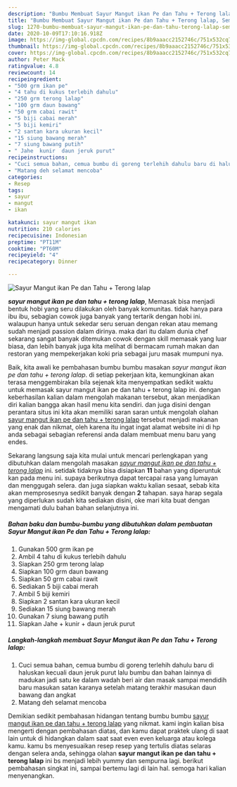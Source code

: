 ```yaml
---
description: "Bumbu Membuat Sayur Mangut ikan Pe dan Tahu + Terong lalap, Sempurna"
title: "Bumbu Membuat Sayur Mangut ikan Pe dan Tahu + Terong lalap, Sempurna"
slug: 1270-bumbu-membuat-sayur-mangut-ikan-pe-dan-tahu-terong-lalap-sempurna
date: 2020-10-09T17:10:16.918Z
image: https://img-global.cpcdn.com/recipes/8b9aaacc2152746c/751x532cq70/sayur-mangut-ikan-pe-dan-tahu-terong-lalap-foto-resep-utama.jpg
thumbnail: https://img-global.cpcdn.com/recipes/8b9aaacc2152746c/751x532cq70/sayur-mangut-ikan-pe-dan-tahu-terong-lalap-foto-resep-utama.jpg
cover: https://img-global.cpcdn.com/recipes/8b9aaacc2152746c/751x532cq70/sayur-mangut-ikan-pe-dan-tahu-terong-lalap-foto-resep-utama.jpg
author: Peter Mack
ratingvalue: 4.8
reviewcount: 14
recipeingredient:
- "500 grm ikan pe"
- "4 tahu di kukus terlebih dahulu"
- "250 grm terong lalap"
- "100 grm daun bawang"
- "50 grm cabai rawit"
- "5 biji cabai merah"
- "5 biji kemiri"
- "2 santan kara ukuran kecil"
- "15 siung bawang merah"
- "7 siung bawang putih"
- " Jahe  kunir  daun jeruk purut"
recipeinstructions:
- "Cuci semua bahan, cemua bumbu di goreng terlehih dahulu baru di haluskan kecuali daun jeruk purut lalu bumbu dan bahan lainnya di madukan jadi satu ke dalam wadah beri air dan masak sampai mendidih baru masukan satan karanya setelah matang terakhir masukan daun bawang dan angkat"
- "Matang deh selamat mencoba"
categories:
- Resep
tags:
- sayur
- mangut
- ikan

katakunci: sayur mangut ikan 
nutrition: 210 calories
recipecuisine: Indonesian
preptime: "PT11M"
cooktime: "PT60M"
recipeyield: "4"
recipecategory: Dinner

---
```



![Sayur Mangut ikan Pe dan Tahu + Terong lalap](https://img-global.cpcdn.com/recipes/8b9aaacc2152746c/751x532cq70/sayur-mangut-ikan-pe-dan-tahu-terong-lalap-foto-resep-utama.jpg)

<b><i>sayur mangut ikan pe dan tahu + terong lalap</i></b>, Memasak bisa menjadi bentuk hobi yang seru dilakukan oleh banyak komunitas. tidak hanya para ibu ibu, sebagian cowok juga banyak yang tertarik dengan hobi ini. walaupun hanya untuk sekedar seru seruan dengan rekan atau memang sudah menjadi passion dalam dirinya. maka dari itu dalam dunia chef sekarang sangat banyak ditemukan cowok dengan skill memasak yang luar biasa, dan lebih banyak juga kita melihat di bermacam rumah makan dan restoran yang mempekerjakan koki pria sebagai juru masak mumpuni nya.

Baik, kita awali ke pembahasan bumbu bumbu masakan <i>sayur mangut ikan pe dan tahu + terong lalap</i>. di setiap pekerjaan kita, kemungkinan akan terasa menggembirakan bila sejenak kita menyempatkan sedikit waktu untuk memasak sayur mangut ikan pe dan tahu + terong lalap ini. dengan keberhasilan kalian dalam mengolah makanan tersebut, akan menjadikan diri kalian bangga akan hasil menu kita sendiri. dan juga disini dengan perantara situs ini kita akan memiliki saran saran untuk mengolah olahan <u>sayur mangut ikan pe dan tahu + terong lalap</u> tersebut menjadi makanan yang enak dan nikmat, oleh karena itu ingat ingat alamat website ini di hp anda sebagai sebagian referensi anda dalam membuat menu baru yang endes.




Sekarang langsung saja kita mulai untuk mencari perlengkapan yang dibutuhkan dalam mengolah masakan <u><i>sayur mangut ikan pe dan tahu + terong lalap</i></u> ini. setidak tidaknya bisa disiapkan <b>11</b> bahan yang diperuntuk kan pada menu ini. supaya berikutnya dapat tercapai rasa yang lumayan dan menggugah selera. dan juga siapkan waktu kalian sesaat, sebab kita akan memprosesnya sedikit banyak dengan <b>2</b> tahapan. saya harap segala yang diperlukan sudah kita sediakan disini, oke mari kita buat dengan mengamati dulu bahan bahan selanjutnya ini.

<!--inarticleads1-->

##### Bahan baku dan bumbu-bumbu yang dibutuhkan dalam pembuatan Sayur Mangut ikan Pe dan Tahu + Terong lalap:

1. Gunakan 500 grm ikan pe
1. Ambil 4 tahu di kukus terlebih dahulu
1. Siapkan 250 grm terong lalap
1. Siapkan 100 grm daun bawang
1. Siapkan 50 grm cabai rawit
1. Sediakan 5 biji cabai merah
1. Ambil 5 biji kemiri
1. Siapkan 2 santan kara ukuran kecil
1. Sediakan 15 siung bawang merah
1. Gunakan 7 siung bawang putih
1. Siapkan  Jahe + kunir + daun jeruk purut




<!--inarticleads2-->

##### Langkah-langkah membuat Sayur Mangut ikan Pe dan Tahu + Terong lalap:

1. Cuci semua bahan, cemua bumbu di goreng terlehih dahulu baru di haluskan kecuali daun jeruk purut lalu bumbu dan bahan lainnya di madukan jadi satu ke dalam wadah beri air dan masak sampai mendidih baru masukan satan karanya setelah matang terakhir masukan daun bawang dan angkat
1. Matang deh selamat mencoba




Demikian sedikit pembahasan hidangan tentang bumbu bumbu <u>sayur mangut ikan pe dan tahu + terong lalap</u> yang nikmat. kami ingin kalian bisa mengerti dengan pembahasan diatas, dan kamu dapat praktek ulang di saat lain untuk di hidangkan dalam saat saat even even keluarga atau kolega kamu. kamu bs menyesuaikan resep resep yang tertulis diatas selaras dengan selera anda, sehingga olahan <b>sayur mangut ikan pe dan tahu + terong lalap</b> ini bs menjadi lebih yummy dan sempurna lagi. berikut pembahasan singkat ini, sampai bertemu lagi di lain hal. semoga hari kalian menyenangkan.
